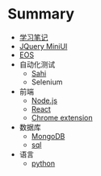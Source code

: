 # Summary

* [学习笔记](README.md)
* [JQuery MiniUI](miniui.md)
* [EOS](eos.md)
* 自动化测试
  * [Sahi](Sahi.md)
  * Selenium
* 前端
  * [Node.js](nodejs.md)
  * [React](react.md)
  * [Chrome extension](extension.md)
* 数据库
  * [MongoDB](mongodb.md)
  * [sql](sql.md)
* 语言
  * [python](python.md)

